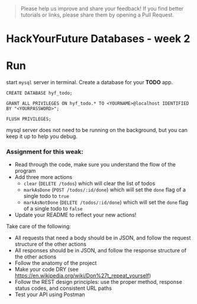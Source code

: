 > Please help us improve and share your feedback! If you find better tutorials or links, please share them by opening a Pull Request.

# HackYourFuture Databases - week 2

# Run
 start `mysql` server in terminal. Create a database for your **TODO** app.
 ```
 CREATE DATABASE hyf_todo;

 GRANT ALL PRIVILEGES ON hyf_todo.* TO <YOURNAME>@localhost IDENTIFIED BY "<YOURPASSWORD>";

 FLUSH PRIVILEGES;
 ```
mysql server does not need to be running on the background, but you can keep it up to help you debug.


### Assignment for this weak:

- Read through the code, make sure you understand the flow of the program
- Add three more actions
    - `clear` (`DELETE /todos`) which will clear the list of todos
    - `markAsDone` (`POST /todos/:id/done`) which will set the `done` flag of a single todo to `true`
    - `markAsNotDone` (`DELETE /todos/:id/done`) which will set the `done` flag of a single todo to `false`
- Update your README to reflect your new actions!

Take care of the following:

- All requests that need a body should be in JSON, and follow the request structure of the other actions
- All responses should be in JSON, and follow the response structure of the other actions
- Follow the anatomy of the project
- Make your code DRY (see https://en.wikipedia.org/wiki/Don%27t_repeat_yourself)
- Follow the REST design principles: use the proper method, response status codes, and consistent URL paths
- Test your API using Postman
